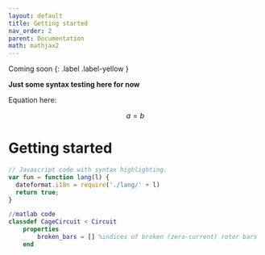 ```yaml
---
layout: default
title: Getting started
nav_order: 2
parent: Documentation
math: mathjax2
---
```

Coming soon
{: .label .label-yellow }

**Just some syntax testing here for now**

Equation here:

$$a = b$$


# Getting started

```js
// Javascript code with syntax highlighting.
var fun = function lang(l) {
  dateformat.i18n = require('./lang/' + l)
  return true;
}
```

```matlab
//matlab code
classdef CageCircuit < Circuit
    properties
        broken_bars = [] %indices of broken (zero-current) rotor bars
    end
```

